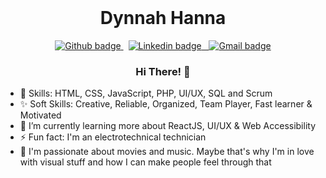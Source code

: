 <br>
  <h1 align="center"> Dynnah Hanna	</h1>
<p align="center"> 
  <a href="https://github.com/dynnah"> 
    <img src="https://img.shields.io/badge/-Github-black?style=flat&logo=Github&logoColor=white&link=https://github.com/felipersdf" alt="Github badge" />
  </a>
  &nbsp; 
  <a href="https://www.linkedin.com/in/dynnah-hanna-1a3566135/"> 
    <img src="https://img.shields.io/badge/-LinkedIn-blue?style=flat&logo=Linkedin&logoColor=white&link=https://www.linkedin.com/in/felipersdf/" alt="Linkedin badge" />
  &nbsp; 
  <a href="mailto:eudynnah@gmail.com"> 
    <img src="https://img.shields.io/badge/-Gmail-red?style=flat&logo=Gmail&logoColor=white&link=mailto:felipefsr07@gmail.com" alt="Gmail badge" />
  </a>
</p>

<h3 align="center">
 Hi There! 👋
</h3>

- 📌 Skills: HTML, CSS, JavaScript, PHP, UI/UX, SQL and Scrum
- ✨ Soft Skills: Creative, Reliable, Organized, Team Player, Fast learner & Motivated
- 🌱 I’m currently learning more about ReactJS, UI/UX & Web Accessibility
- ⚡ Fun fact: I'm an electrotechnical technician
- :heartbeat: I'm passionate about movies and music. Maybe that's why I'm in love with visual stuff and how I can make people feel through that

<!--
**dynnah/dynnah** is a ✨ _special_ ✨ repository because its `README.md` (this file) appears on your GitHub profile.

Here are some ideas to get you started:

- 🔭 I’m currently working on ...
- 🌱 I’m currently learning ...
- 👯 I’m looking to collaborate on ...
- 🤔 I’m looking for help with ...
- 💬 Ask me about ...
- 📫 How to reach me: ...
- 😄 Pronouns: ...
- ⚡ Fun fact: ...
-->
